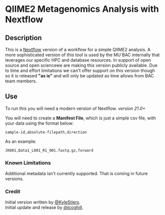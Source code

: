 # QIIME2 Metagenomics Analysis with Nextflow

## Description
This is a [Nextflow](www.nextflow.io) version of a workflow for a simple QIIME2 analysis. A more sophisticated version of this tool is used by the MU BAC internally that leverages our specific HPC and database resources. 
In support of open source and open sciencewe are making this version publicly available. Due to time and effort limitations we can't offer support on this version though so it is released **"as is"** and will 
only be updated as time allows from BAC team members. 

## Use

To run this you will need a modern version of Nextflow. *version 21.0+*

You will need to create a **Manifest File**, which is just a simple csv file, with your data using the format below:

```
sample-id,absolute-filepath,direction
```

As an example:
```
JK001,Data1_L001_R1_001.fastq.gz,forward
```

### Known Limitations

Additional metadata isn't currently supported. That is coming in future versions.

### Credit
Initial version written by [@KyleStiers](https://github.com/KyleStiers).  
Initial update and release by [@lcoghill](https://github.com/lcoghill).
